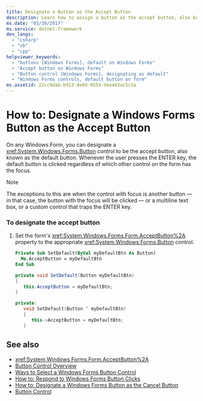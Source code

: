 ```yaml
---
title: Designate a Button as the Accept Button
description: Learn how to assign a button as the accept button, also known as a default button on any windows form.
ms.date: "03/30/2017"
ms.service: dotnet-framework
dev_langs:
  - "csharp"
  - "vb"
  - "cpp"
helpviewer_keywords:
  - "buttons [Windows Forms], default on Windows Forms"
  - "Accept button on Windows Forms"
  - "Button control [Windows Forms], designating as default"
  - "Windows Forms controls, default button on form"
ms.assetid: 22cc9da6-b913-4e04-9554-dee443ac5c3a
---
```

# How to: Designate a Windows Forms Button as the Accept Button

On any Windows Form, you can designate a <xref:System.Windows.Forms.Button> control to be the accept button, also known as the default button. Whenever the user presses the ENTER key, the default button is clicked regardless of which other control on the form has the focus.

> [!NOTE]
> The exceptions to this are when the control with focus is another button — in that case, the button with the focus will be clicked — or a multiline text box, or a custom control that traps the ENTER key.

### To designate the accept button

1. Set the form's <xref:System.Windows.Forms.Form.AcceptButton%2A> property to the appropriate <xref:System.Windows.Forms.Button> control.

    ```vb
    Private Sub SetDefault(ByVal myDefaultBtn As Button)
      Me.AcceptButton = myDefaultBtn
    End Sub
    ```

    ```csharp
    private void SetDefault(Button myDefaultBtn)
    {
       this.AcceptButton = myDefaultBtn;
    }
    ```

    ```cpp
    private:
       void SetDefault(Button ^ myDefaultBtn)
       {
          this->AcceptButton = myDefaultBtn;
       }
    ```

## See also

- <xref:System.Windows.Forms.Form.AcceptButton%2A>
- [Button Control Overview](button-control-overview-windows-forms.md)
- [Ways to Select a Windows Forms Button Control](ways-to-select-a-windows-forms-button-control.md)
- [How to: Respond to Windows Forms Button Clicks](how-to-respond-to-windows-forms-button-clicks.md)
- [How to: Designate a Windows Forms Button as the Cancel Button](how-to-designate-a-windows-forms-button-as-the-cancel-button.md)
- [Button Control](button-control-windows-forms.md)
